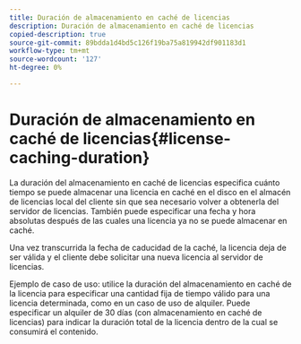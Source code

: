 ```yaml
---
title: Duración de almacenamiento en caché de licencias
description: Duración de almacenamiento en caché de licencias
copied-description: true
source-git-commit: 89bdda1d4bd5c126f19ba75a819942df901183d1
workflow-type: tm+mt
source-wordcount: '127'
ht-degree: 0%

---
```



# Duración de almacenamiento en caché de licencias{#license-caching-duration}

La duración del almacenamiento en caché de licencias especifica cuánto tiempo se puede almacenar una licencia en caché en el disco en el almacén de licencias local del cliente sin que sea necesario volver a obtenerla del servidor de licencias. También puede especificar una fecha y hora absolutas después de las cuales una licencia ya no se puede almacenar en caché.

Una vez transcurrida la fecha de caducidad de la caché, la licencia deja de ser válida y el cliente debe solicitar una nueva licencia al servidor de licencias.

Ejemplo de caso de uso: utilice la duración del almacenamiento en caché de la licencia para especificar una cantidad fija de tiempo válido para una licencia determinada, como en un caso de uso de alquiler. Puede especificar un alquiler de 30 días (con almacenamiento en caché de licencias) para indicar la duración total de la licencia dentro de la cual se consumirá el contenido.
